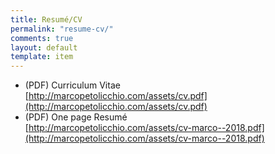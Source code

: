 ```yaml
---
title: Resumé/CV
permalink: "resume-cv/"
comments: true
layout: default
template: item
---
```


* (PDF) Curriculum Vitae <br> [http://marcopetolicchio.com/assets/cv.pdf](http://marcopetolicchio.com/assets/cv.pdf)
* (PDF) One page Resumé <br> [http://marcopetolicchio.com/assets/cv-marco--2018.pdf](http://marcopetolicchio.com/assets/cv-marco--2018.pdf)

